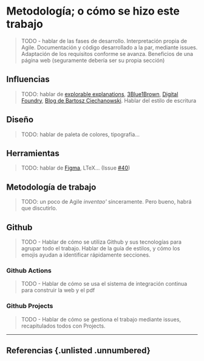 # Metodología; o cómo se hizo este trabajo

> TODO - hablar de las fases de desarrollo. Interpretación propia de Agile. Documentación y código desarrollado a la par, mediante issues. Adaptación de los requisitos conforme se avanza. Beneficios de una página web (seguramente debería ser su propia sección)

## Influencias

> TODO: hablar de [explorable explanations](https://explorabl.es/), [3Blue1Brown](https://www.3blue1brown.com/), [Digital Foundry](https://www.youtube.com/user/DigitalFoundry), [Blog de Bartosz Ciechanowski](https://ciechanow.ski/lights-and-shadows/). Hablar del estilo de escritura

## Diseño

> TODO: hablar de paleta de colores, tipografía...

## Herramientas

> TODO: hablar de [Figma](https://www.figma.com/), LTeX... (Issue [#40](https://github.com/Asmilex/Raytracing/issues/40))

## Metodología de trabajo

> TODO: un poco de Agile *inventao'* sinceramente. Pero bueno, habrá que discutirlo.

## Github

> TODO - Hablar de cómo se utiliza Github y sus tecnologías para agrupar todo el trabajo. Hablar de la guía de estilos, y cómo los emojis ayudan a identificar rápidamente secciones.

### Github Actions

> TODO - Hablar de cómo se usa el sistema de integración continua para construir la web y el pdf

### Github Projects

> TODO - Hablar de cómo se gestiona el trabajo mediante issues, recapitulados todos con Projects.

<hr>

## Referencias {.unlisted .unnumbered}
